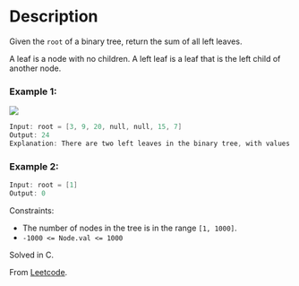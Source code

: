 # Description

Given the `root` of a binary tree, return the sum of all left leaves.

A leaf is a node with no children. A left leaf is a leaf that is the left child of another node.

### Example 1:

![](https://assets.leetcode.com/uploads/2021/04/08/leftsum-tree.jpg)

```C
Input: root = [3, 9, 20, null, null, 15, 7]
Output: 24
Explanation: There are two left leaves in the binary tree, with values 9 and 15 respectively.
```

### Example 2:
```C
Input: root = [1]
Output: 0
```

Constraints:

* The number of nodes in the tree is in the range `[1, 1000]`.
* `-1000 <= Node.val <= 1000`

Solved in C.

From [Leetcode](https://leetcode.com/problems/sum-of-left-leaves/?envType=daily-question&envId=2024-04-14).
